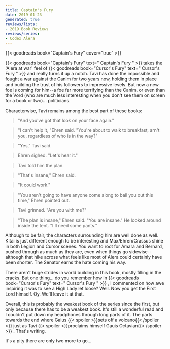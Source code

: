 ```yaml
---
title: Captain's Fury
date: 2019-01-23
generated: true
reviews/lists:
- 2019 Book Reviews
reviews/series:
- Codex Alera
---
```

{{< goodreads book="Captain's Fury" cover="true" >}}

{{< goodreads book="Captain's Fury" text=" Captain's Fury " >}} takes the 'Alera at war' feel of {{< goodreads book="Cursor's Fury" text=" Cursor's Fury " >}} and really turns it up a notch. Tavi has done the impossible and fought a war against the Canim for two years now, holding them in place and building the trust of his followers to impressive levels. But now a new foe is coming for him--a foe far more terrifying than the Canim, or even than the Vord (who are much less interesting when you don't see them on screen for a book or two)... politicians.  

Characterwise, Tavi remains among the best part of these books:  

<!--more-->

>  "And you've got that look on your face again."  

>  "I can't help it, "Ehren said. "You're about to walk to breakfast, arn't you, regardless of who is in the way?"  

>  "Yes," Tavi said.  

>  Ehren sighed. "Let's hear it."  

>  Tavi told him the plan.  

>  "That's insane," Ehren said.  

>  "It could work."  

>  "You aren't going to have anyone come along to bail you out this time," Ehren pointed out.  

>  Tavi grinned. "Are you with me?"  

>  "The plan is insane," Ehren said. "You are insane." He looked around inside the tent. "I'll need some pants.”  

Although to be fair, the characters surrounding him are well done as well. Kitai is just different enough to be interesting and Max/Ehren/Crassus shine in both Legion and Cursor scenes. You want to root for Amara and Bernard, pushed through as much as they are, even when things go sidewise--although that hike across what feels like most of Alera could certainly have been shorter. The Senator earns the hate coming his way.  

There aren't huge strides in world building in this book, mostly filling in the cracks. But one thing... do you remember how in {{< goodreads book="Cursor's Fury" text=" Cursor's Fury " >}} , I commented on how awe inspiring it was to see a High Lady let loose? Well. Now you get the First Lord himself. Oy. We'll leave it at that.  

Overall, this is probably the weakest book of the series since the first, but only because there has to be a weakest book. It's still a wonderful read and I couldn't put down my headphones through long parts of it. The parts towards the end where Gaius  {{< spoiler >}}sets off a volcano{{< /spoiler >}} just as Tavi  {{< spoiler >}}proclaims himself Gauis Octavian{{< /spoiler >}}  . That's writing.  

It's a pity there are only two more to go...


